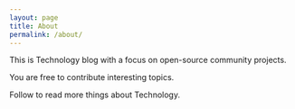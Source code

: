 ```yaml
---
layout: page
title: About
permalink: /about/
---
```


This is Technology blog with a focus on open-source community projects. 

You are free to contribute interesting topics. 

Follow to read more things about Technology. 


